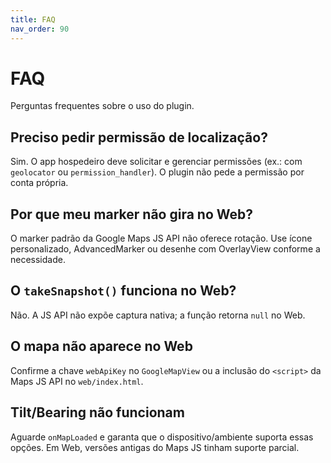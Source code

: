 ```yaml
---
title: FAQ
nav_order: 90
---
```


# FAQ

Perguntas frequentes sobre o uso do plugin.

## Preciso pedir permissão de localização?
Sim. O app hospedeiro deve solicitar e gerenciar permissões (ex.: com `geolocator` ou `permission_handler`). O plugin não pede a permissão por conta própria.

## Por que meu marker não gira no Web?
O marker padrão da Google Maps JS API não oferece rotação. Use ícone personalizado, AdvancedMarker ou desenhe com OverlayView conforme a necessidade.

## O `takeSnapshot()` funciona no Web?
Não. A JS API não expõe captura nativa; a função retorna `null` no Web.

## O mapa não aparece no Web
Confirme a chave `webApiKey` no `GoogleMapView` ou a inclusão do `<script>` da Maps JS API no `web/index.html`.

## Tilt/Bearing não funcionam
Aguarde `onMapLoaded` e garanta que o dispositivo/ambiente suporta essas opções. Em Web, versões antigas do Maps JS tinham suporte parcial.

